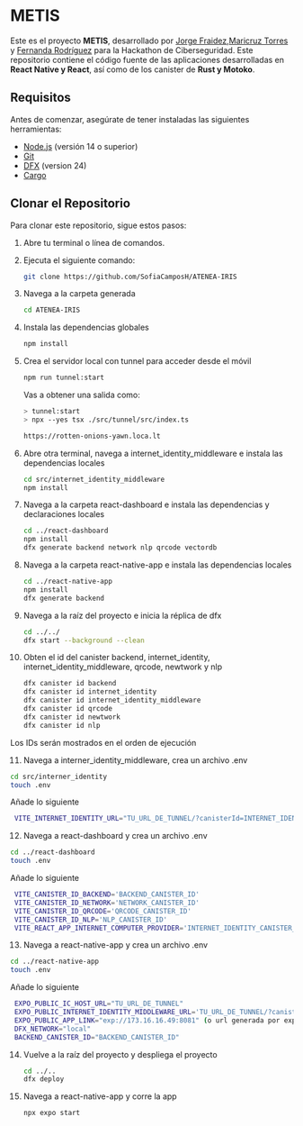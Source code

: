 # METIS

Este es el proyecto **METIS**, desarrollado por [Jorge Fraidez](https://github.com/Jorge-Fraidez),[Maricruz Torres](https://github.com/Maricruz1900) y [Fernanda Rodríguez](https://github.com/Mafer-Rodriguez) para la Hackathon de Ciberseguridad. Este repositorio contiene el código fuente de las aplicaciones desarrolladas en **React Native y React**, así
como de los canister de **Rust y Motoko**.

## Requisitos

Antes de comenzar, asegúrate de tener instaladas las siguientes herramientas:

- [Node.js](https://nodejs.org/) (versión 14 o superior)
- [Git](https://git-scm.com/)
- [DFX](https://internetcomputer.org/docs/current/developer-docs/getting-started/install/) (version 24)
- [Cargo](https://doc.rust-lang.org/cargo/)

## Clonar el Repositorio

Para clonar este repositorio, sigue estos pasos:

1. Abre tu terminal o línea de comandos.
2. Ejecuta el siguiente comando:

   ```bash
   git clone https://github.com/SofiaCamposH/ATENEA-IRIS

3. Navega a la carpeta generada

   ```bash
   cd ATENEA-IRIS

3. Instala las dependencias globales

   ```bash
   npm install

4. Crea el servidor local con tunnel para acceder desde el móvil

   ```bash
   npm run tunnel:start
   ```
   Vas a obtener una salida como:
   ```bash
   > tunnel:start
   > npx --yes tsx ./src/tunnel/src/index.ts

   https://rotten-onions-yawn.loca.lt

6. Abre otra terminal, navega a internet_identity_middleware e instala las dependencias locales

   ```bash
   cd src/internet_identity_middleware
   npm install

7. Navega a la carpeta react-dashboard e instala las dependencias y declaraciones locales

   ```bash
   cd ../react-dashboard
   npm install
   dfx generate backend network nlp qrcode vectordb

8. Navega a la carpeta react-native-app e instala las dependencias locales

   ```bash
   cd ../react-native-app
   npm install
   dfx generate backend

9. Navega a la raíz del proyecto e inicia la réplica de dfx

    ```bash
    cd ../../
    dfx start --background --clean

10. Obten el id del canister backend, internet_identity, internet_identity_middleware, qrcode, newtwork y nlp

    ```bash
    dfx canister id backend
    dfx canister id internet_identity
    dfx canister id internet_identity_middleware
    dfx canister id qrcode
    dfx canister id newtwork
    dfx canister id nlp

   Los IDs serán mostrados en el orden de ejecución

11. Navega a interner_identity_middleware, crea un archivo .env

   ```bash
   cd src/interner_identity
   touch .env
   ```
   Añade lo siguiente
  ```bash
   VITE_INTERNET_IDENTITY_URL="TU_URL_DE_TUNNEL/?canisterId=INTERNET_IDENTITY_CANISTER_ID"
   ```

12. Navega a react-dashboard y crea un archivo .env

   ```bash
   cd ../react-dashboard
   touch .env
   ```
   Añade lo siguiente
  ```bash
   VITE_CANISTER_ID_BACKEND='BACKEND_CANISTER_ID'
   VITE_CANISTER_ID_NETWORK='NETWORK_CANISTER_ID'
   VITE_CANISTER_ID_QRCODE='QRCODE_CANISTER_ID'
   VITE_CANISTER_ID_NLP='NLP_CANISTER_ID'
   VITE_REACT_APP_INTERNET_COMPUTER_PROVIDER='INTERNET_IDENTITY_CANISTER_ID.localhost:4943/'
  ```

13. Navega a react-native-app y crea un archivo .env

   ```bash
   cd ../react-native-app
   touch .env
   ```
   Añade lo siguiente
  ```bash
   EXPO_PUBLIC_IC_HOST_URL="TU_URL_DE_TUNNEL"
   EXPO_PUBLIC_INTERNET_IDENTITY_MIDDLEWARE_URL='TU_URL_DE_TUNNEL/?canisterId=INTERNET_IDENTITY_MIDDLEWARE_CANISTER_ID'
   EXPO_PUBLIC_APP_LINK="exp://173.16.16.49:8081" (o url generada por expo)
   DFX_NETWORK="local"
   BACKEND_CANISTER_ID="BACKEND_CANISTER_ID"
   ```

14. Vuelve a la raíz del proyecto y despliega el proyecto

    ```bash
    cd ../..
    dfx deploy

15. Navega a react-native-app y corre la app

    ```bash
    npx expo start
